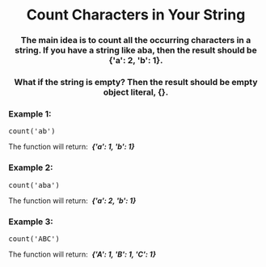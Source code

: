 <div align = "center">

# Count Characters in Your String

</div>

<div align = "center">

<h3>The main idea is to count all the occurring characters in a string. If you have a string like aba, then the result should be {'a': 2, 'b': 1}.</h3>

<h3>What if the string is empty? Then the result should be empty object literal, {}.</h3>

</div>

<h3>Example 1:</h3>

<pre>count('ab')</pre>

<p>The function will return: &nbsp;<strong><em>{'a': 1, 'b': 1}</em></strong></p>

<h3>Example 2:</h3>

<pre>count('aba')</pre>

<p>The function will return: &nbsp;<strong><em>{'a': 2, 'b': 1}</em></strong></p>

<h3>Example 3:</h3>

<pre>count('ABC')</pre>

<p>The function will return: &nbsp;<strong><em>{'A': 1, 'B': 1, 'C': 1}</em></strong></p>
